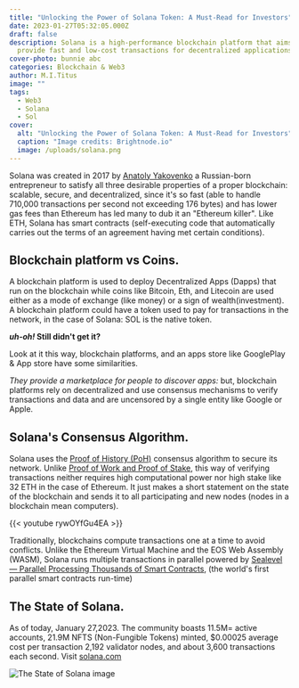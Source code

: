 ```yaml
---
title: "Unlocking the Power of Solana Token: A Must-Read for Investors"
date: 2023-01-27T05:32:05.000Z
draft: false
description: Solana is a high-performance blockchain platform that aims to
  provide fast and low-cost transactions for decentralized applications.
cover-photo: bunnie abc
categories: Blockchain & Web3
author: M.I.Titus
image: ""
tags:
  - Web3
  - Solana
  - Sol
cover:
  alt: "Unlocking the Power of Solana Token: A Must-Read for Investors"
  caption: "Image credits: Brightnode.io"
  image: /uploads/solana.png
---
```

Solana was created in 2017 by [Anatoly Yakovenko](https://www.crunchbase.com/person/anatoly-yakovenko) a Russian-born entrepreneur to satisfy all three desirable properties of a proper blockchain:  scalable, secure, and decentralized, since it's so fast (able to handle 710,000 transactions per second not exceeding 176 bytes) and has lower gas fees than Ethereum has led many to dub it an "Ethereum killer". Like ETH, Solana has smart contracts (self-executing code that automatically carries out the terms of an agreement having met certain conditions).

## Blockchain platform vs Coins.

A blockchain platform is used to deploy Decentralized Apps (Dapps) that run on the blockchain while coins like Bitcoin, Eth, and Litecoin are used either as a mode of exchange (like money) or a sign of wealth(investment). A blockchain platform could have a token used to pay for transactions in the network, in the case of Solana: SOL is the native token.

**_uh-oh!_ Still didn't get it?**

Look at it this way, blockchain platforms, and an apps store like GooglePlay & App store have some similarities.

_They provide a marketplace for people to discover apps:_ but, blockchain platforms rely on decentralized and use consensus mechanisms to verify transactions and data and are uncensored by a single entity like Google or Apple.

## Solana's Consensus Algorithm.

Solana uses the [Proof of History (PoH)](https://medium.com/solana-labs/proof-of-history-a-clock-for-blockchain-cf47a61a9274) consensus algorithm to secure its network. Unlike [Proof of Work and Proof of Stake](https://blog.bunnieabc.com/posts/the-great-etherum-merge/#proof-of-work-vs-proof-of-stake), this way of verifying transactions neither requires high computational power nor high stake like 32 ETH in the case of Ethereum. It just makes a short statement on the state of the blockchain and sends it to all participating and new nodes (nodes in a blockchain mean computers).

{{< youtube rywOYfGu4EA >}}

Traditionally, blockchains compute transactions one at a time to avoid conflicts. Unlike the Ethereum Virtual Machine and the EOS Web Assembly (WASM), Solana runs multiple transactions in parallel powered by [Sealevel — Parallel Processing Thousands of Smart Contracts](https://medium.com/solana-labs/sealevel-parallel-processing-thousands-of-smart-contracts-d814b378192), (the world's first parallel smart contracts run-time)

## The State of Solana.

As of today, January 27,2023. The community boasts 11.5M= active accounts, 21.9M NFTS (Non-Fungible Tokens) minted, $0.00025 average cost per transaction 2,192 validator nodes, and about 3,600 transactions each second. Visit [solana.com](solana.com)

![The State of Solana image](/uploads/screenshot-from-2023-01-27-18-10-47.png)